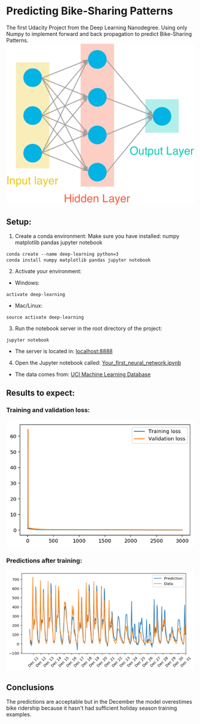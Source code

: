 # Predicting Bike-Sharing Patterns
The first Udacity Project from the Deep Learning Nanodegree. Using only Numpy to implement forward and back propagation to predict Bike-Sharing Patterns.
![GitHub Logo](/assets/neural_network.png)
## Setup:
1. Create a conda environment:
Make sure you have installed: numpy matplotlib pandas jupyter notebook
```
conda create --name deep-learning python=3
conda install numpy matplotlib pandas jupyter notebook
```

2. Activate your environment:
* Windows:
```
activate deep-learning
```
* Mac/Linux:
```
source activate deep-learning
```

3. Run the notebook server in the root directory of the project:
```
jupyter notebook
```
* The server is located in: [localhost:8888](localhost:8888/tree)
4. Open the Jupyter notebook called: [Your_first_neural_network.ipynb](/Your_first_neural_network.ipynb)
* The data comes from: [UCI Machine Learning Database](https://archive.ics.uci.edu/ml/datasets/Bike+Sharing+Dataset)
## Results to expect:
### Training and validation loss:
![GitHub Logo](/assets/loss.png)
### Predictions after training:
![GitHub Logo](/assets/predictions.png)
## Conclusions
The predictions are acceptable but in the December the model overestimes bike ridership because it hasn't had sufficient holiday season training examples.
